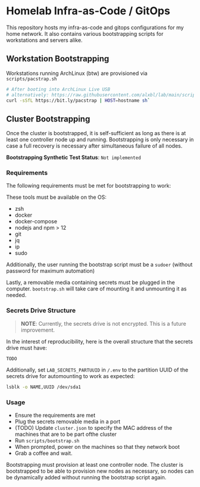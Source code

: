 # Homelab Infra-as-Code / GitOps

This repository hosts my infra-as-code and gitops configurations for my home network.
It also contains various bootstrapping scripts for workstations and servers alike.


## Workstation Bootstrapping
Workstations running ArchLinux (btw) are provisioned via `scripts/pacstrap.sh`

```sh
# After booting into ArchLinux Live USB
# alternatively: https://raw.githubusercontent.com/alxbl/lab/main/scripts/pacstrap.sh
curl -sSfL https://bit.ly/pacstrap | HOST=hostname sh`
```

## Cluster Bootstrapping

Once the cluster is bootstrapped, it is self-sufficient as long as there is at least one controller node
up and running. Bootstrapping is only necessary in case a full recovery is necessary after simultaneous
failure of all nodes.

**Bootstrapping Synthetic Test Status**: `Not implemented`

### Requirements

The following requirements must be met for bootstrapping to work:

These tools must be available on the OS: 

- zsh
- docker
- docker-compose
- nodejs and npm > 12
- git
- jq
- ip
- sudo


Additionally, the user running the bootstrap script must be a `sudoer` (without password for maximum automation)

Lastly, a removable media containing secrets must be plugged in the computer.
`bootstrap.sh` will take care of mounting it and unmounting it as needed.

### Secrets Drive Structure

> **NOTE**: Currently, the secrets drive is not encrypted. This is a future improvement.

In the interest of reproducibility, here is the overall structure that the secrets drive must have:

```
TODO
```

Additionally, set `LAB_SECRETS_PARTUUID` in `/.env` to the partition UUID of the secrets drive for automounting
to work as expected:

```sh
lsblk -o NAME,UUID /dev/sda1
```


### Usage

- Ensure the requirements are met
- Plug the secrets removable media in a port 
- (TODO) Update `cluster.json` to specify the MAC address of the machines that are to be part ofthe cluster
- Run `scripts/bootstrap.sh`
- When prompted, power on the machines so that they network boot
- Grab a coffee and wait.


Bootstrapping must provision at least one controller node. The cluster is bootstrapped to be able to provision
new nodes as necessary, so nodes can be dynamically added without running the bootstrap script again.


